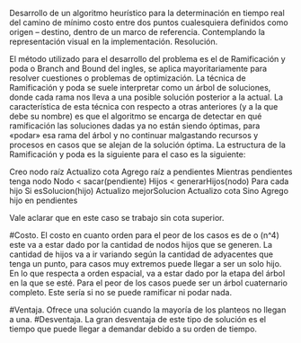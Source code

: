 Desarrollo de un algoritmo heurístico para la determinación en tiempo real del camino de mínimo costo entre dos puntos cualesquiera definidos como origen – destino, dentro de un marco de referencia. Contemplando la representación visual en la implementación.
Resolución. 

El método utilizado para el desarrollo del problema es el de Ramificación y poda o Branch and Bound del ingles, se aplica mayoritariamente para resolver cuestiones o problemas de optimización. La técnica de Ramificación y poda se suele interpretar como un árbol de soluciones, donde cada rama nos lleva a una posible solución posterior a la actual. La característica de esta técnica con respecto a otras anteriores (y a la que debe su nombre) es que el algoritmo se encarga de detectar en qué ramificación las soluciones dadas ya no están siendo óptimas, para «podar» esa rama del árbol y no continuar malgastando recursos y procesos en casos que se alejan de la solución óptima.
La estructura de la Ramificación y poda es la siguiente para el caso es la siguiente:  

Creo nodo raíz
Actualizo cota
Agrego raíz a pendientes
Mientras pendientes tenga nodo
  Nodo < sacar(pendiente)
  Hijos < generarHijos(nodo)
  Para cada hijo
    Si esSolucion(hijo)
      Actualizo mejorSolucion
      Actualizo cota
    Sino
      Agrego hijo en pendientes
      
Vale aclarar que en este caso se trabajo sin cota superior.

#Costo. 
El costo en cuanto orden para el peor de los casos es de o (n^4)  este va a estar dado por la cantidad de nodos hijos que se generen. La cantidad de hijos va a ir variando según la cantidad de adyacentes que tenga un punto, para casos muy extremos puede llegar a ser un solo hijo. 
En lo que respecta a orden espacial, va a estar dado por la etapa del árbol en la que se esté. Para el peor de los casos puede ser un árbol cuaternario completo. Este sería si no se puede ramificar ni podar nada. 

#Ventaja. 
Ofrece una solución cuando la mayoría de los planteos no llegan a una. 
#Desventaja.
La gran desventaja de este tipo de solución es el tiempo que puede llegar a demandar debido a su orden de tiempo. 
